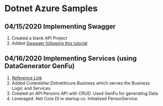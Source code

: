 # Dotnet Azure Samples

## 04/15/2020 Implementing Swagger
1. Created a blank API Project
2. Added [Swagger following this tutorial](https://docs.microsoft.com/en-us/aspnet/core/tutorials/getting-started-with-swashbuckle?view=aspnetcore-3.1&tabs=netcore-cli)

## 04/16/2020 Implementing Services (using DataGenerator GenFu)
1. [Reference Link](https://asp.net-hacker.rocks/2017/09/27/testing-aspnetcore.html)
3. Added Codestellar.DotnetAzure.Business which serves the Business Logic and Services
4. Created an API Persons API with CRUD. Used GenFu for generating Data
5. Leveraged .Net Core DI in startup.cs. Initialized PersonService